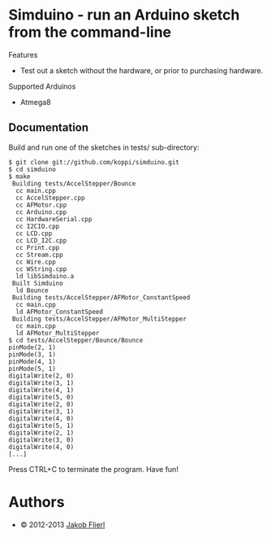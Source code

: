 # Simduino - run an Arduino sketch from the command-line

Features

* Test out a sketch without the hardware, or prior to purchasing hardware.

Supported Arduinos

* Atmega8

## Documentation

Build and run one of the sketches in tests/ sub-directory:

```
$ git clone git://github.com/koppi/simduino.git
$ cd simduino
$ make
 Building tests/AccelStepper/Bounce
  cc main.cpp
  cc AccelStepper.cpp
  cc AFMotor.cpp
  cc Arduino.cpp
  cc HardwareSerial.cpp
  cc I2CIO.cpp
  cc LCD.cpp
  cc LCD_I2C.cpp
  cc Print.cpp
  cc Stream.cpp
  cc Wire.cpp
  cc WString.cpp
  ld libSimduino.a
 Built Simduino
  ld Bounce
 Building tests/AccelStepper/AFMotor_ConstantSpeed
  cc main.cpp
  ld AFMotor_ConstantSpeed
 Building tests/AccelStepper/AFMotor_MultiStepper
  cc main.cpp
  ld AFMotor_MultiStepper
$ cd tests/AccelStepper/Bounce/Bounce
pinMode(2, 1)
pinMode(3, 1)
pinMode(4, 1)
pinMode(5, 1)
digitalWrite(2, 0)
digitalWrite(3, 1)
digitalWrite(4, 1)
digitalWrite(5, 0)
digitalWrite(2, 0)
digitalWrite(3, 1)
digitalWrite(4, 0)
digitalWrite(5, 1)
digitalWrite(2, 1)
digitalWrite(3, 0)
digitalWrite(4, 0)
[...]
```

Press CTRL+C to terminate the program. Have fun!

# Authors

* © 2012-2013 [Jakob Flierl](https://github.com/koppi)
